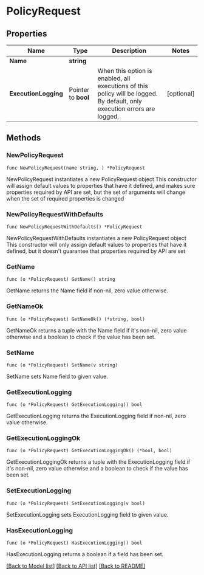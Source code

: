 # PolicyRequest

## Properties

Name | Type | Description | Notes
------------ | ------------- | ------------- | -------------
**Name** | **string** |  | 
**ExecutionLogging** | Pointer to **bool** | When this option is enabled, all executions of this policy will be logged. By default, only execution errors are logged. | [optional] 

## Methods

### NewPolicyRequest

`func NewPolicyRequest(name string, ) *PolicyRequest`

NewPolicyRequest instantiates a new PolicyRequest object
This constructor will assign default values to properties that have it defined,
and makes sure properties required by API are set, but the set of arguments
will change when the set of required properties is changed

### NewPolicyRequestWithDefaults

`func NewPolicyRequestWithDefaults() *PolicyRequest`

NewPolicyRequestWithDefaults instantiates a new PolicyRequest object
This constructor will only assign default values to properties that have it defined,
but it doesn't guarantee that properties required by API are set

### GetName

`func (o *PolicyRequest) GetName() string`

GetName returns the Name field if non-nil, zero value otherwise.

### GetNameOk

`func (o *PolicyRequest) GetNameOk() (*string, bool)`

GetNameOk returns a tuple with the Name field if it's non-nil, zero value otherwise
and a boolean to check if the value has been set.

### SetName

`func (o *PolicyRequest) SetName(v string)`

SetName sets Name field to given value.


### GetExecutionLogging

`func (o *PolicyRequest) GetExecutionLogging() bool`

GetExecutionLogging returns the ExecutionLogging field if non-nil, zero value otherwise.

### GetExecutionLoggingOk

`func (o *PolicyRequest) GetExecutionLoggingOk() (*bool, bool)`

GetExecutionLoggingOk returns a tuple with the ExecutionLogging field if it's non-nil, zero value otherwise
and a boolean to check if the value has been set.

### SetExecutionLogging

`func (o *PolicyRequest) SetExecutionLogging(v bool)`

SetExecutionLogging sets ExecutionLogging field to given value.

### HasExecutionLogging

`func (o *PolicyRequest) HasExecutionLogging() bool`

HasExecutionLogging returns a boolean if a field has been set.


[[Back to Model list]](../README.md#documentation-for-models) [[Back to API list]](../README.md#documentation-for-api-endpoints) [[Back to README]](../README.md)


